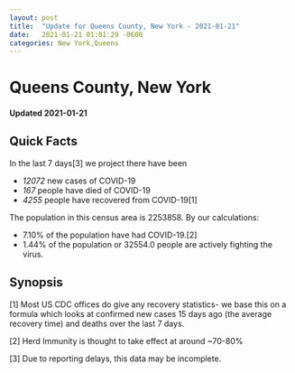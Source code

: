 ```yaml
---
layout: post
title:  "Update for Queens County, New York - 2021-01-21"
date:   2021-01-21 01:01:29 -0600
categories: New York,Queens
---
```


# Queens County, New York
#### Updated 2021-01-21

## Quick Facts

In the last 7 days[3] we project there have been
- *12072* new cases of COVID-19
- *167* people have died of COVID-19
- *4255* people have recovered from COVID-19[1]

The population in this census area is 2253858. By our calculations:
- 7.10% of the population have had COVID-19.[2]
- 1.44% of the population or 32554.0 people are actively fighting the virus.

## Synopsis




[1] Most US CDC offices do give any recovery statistics- we base this on a formula which looks at confirmed new cases
15 days ago (the average recovery time) and deaths over the last 7 days.

[2] Herd Immunity is thought to take effect at around ~70-80%

[3] Due to reporting delays, this data may be incomplete.
 
    